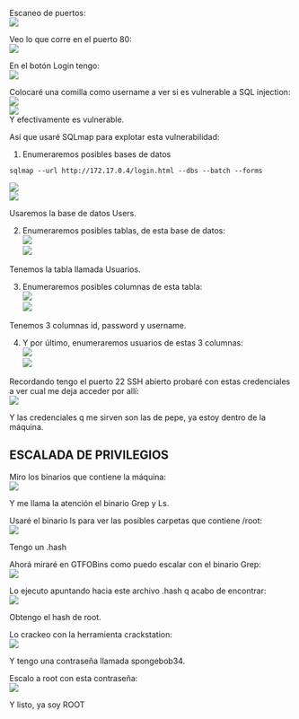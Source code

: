 Escaneo de puertos:  
![](../../../Images/Pasted%20image%2020240830095444.png)

Veo lo que corre en el puerto 80:  
![](../../../Images/Pasted%20image%2020240830095509.png)

En el botón Login tengo:  
![](../../../Images/Pasted%20image%2020240830095532.png)

Colocaré una comilla como username a ver si es vulnerable a SQL injection:  
![](../../../Images/Pasted%20image%2020240830180624.png)  
![](../../../Images/Pasted%20image%2020240830180633.png)  
Y efectivamente es vulnerable.

Así que usaré SQLmap para explotar esta vulnerabilidad:  
1.  Enumeraremos posibles bases de datos

```
sqlmap --url http://172.17.0.4/login.html --dbs --batch --forms 
```
![](../../../Images/Pasted%20image%2020240830180837.png)  
![](../../../Images/Pasted%20image%2020240830180846.png)

Usaremos la base de datos Users.

2. Enumeraremos posibles tablas, de esta base de datos:  
![](../../../Images/Pasted%20image%2020240830180925.png)  
![](../../../Images/Pasted%20image%2020240830180932.png)

Tenemos la tabla llamada Usuarios.

3. Enumeraremos posibles columnas de esta tabla:  
![](../../../Images/Pasted%20image%2020240830181005.png)  
![](../../../Images/Pasted%20image%2020240830181011.png)

Tenemos 3 columnas id, password y username.

4. Y por último, enumeraremos usuarios de estas 3 columnas:  
![](../../../Images/Pasted%20image%2020240830181052.png)  
![](../../../Images/Pasted%20image%2020240830181101.png)

Recordando tengo el puerto 22 SSH abierto probaré con estas credenciales a ver cual me deja acceder por allí:  
![](../../../Images/Pasted%20image%2020240830181329.png)

Y las credenciales q me sirven son las de pepe, ya estoy dentro de la máquina.

## ESCALADA DE PRIVILEGIOS

Miro los binarios que contiene la máquina:  
![](../../../Images/Pasted%20image%2020240830181531.png)

Y me llama la atención el binario Grep y Ls.

Usaré el binario ls para ver las posibles carpetas que contiene /root:  
![](../../../Images/Pasted%20image%2020240901155617.png)

Tengo un .hash

Ahorá miraré en GTFOBins como puedo escalar con el binario Grep:  
![](../../../Images/Pasted%20image%2020240830181608.png)

Lo ejecuto apuntando hacia este archivo .hash q acabo de encontrar:  
![](../../../Images/Pasted%20image%2020240901155719.png)

Obtengo el hash de root.

Lo crackeo con la herramienta crackstation:  
![](../../../Images/Pasted%20image%2020240901160117.png)

Y tengo una contraseña llamada spongebob34.

Escalo a root con esta contraseña:  
![](../../../Images/Pasted%20image%2020240901160145.png)

Y listo, ya soy ROOT

